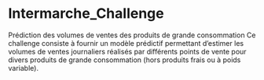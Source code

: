 # Intermarche_Challenge
Prédiction des volumes de ventes des produits de grande consommation  Ce challenge consiste à fournir un modèle prédictif permettant d’estimer les volumes de ventes journaliers réalisés par différents points de vente pour divers produits de grande consommation (hors produits frais ou à poids variable).
